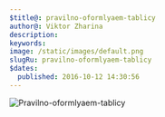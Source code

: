 ```yaml
---
$title@: pravilno-oformlyaem-tablicy
author@: Viktor Zharina
description: 
keywords: 
image: /static/images/default.png
slugRu: pravilno-oformlyaem-tablicy
$dates:
  published: 2016-10-12 14:30:56
---
```

![Pravilno-oformlyaem-tablicy](/static/images/kak_oformalyat_tablici.gif)